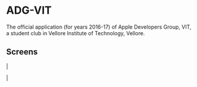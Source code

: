 # ADG-VIT

The official application (for years 2016-17) of Apple Developers Group, VIT, a student club in Vellore Institute of Technology, Vellore.

## Screens

|

|
